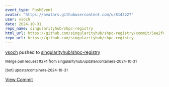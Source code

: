 ```yaml
---
event_type: PushEvent
avatar: "https://avatars.githubusercontent.com/u/814322?"
user: vsoch
date: 2024-10-31
repo_name: singularityhub/shpc-registry
html_url: https://github.com/singularityhub/shpc-registry/commit/5ee2fedd5cc9c676b36db749e3b3a842808ffe98
repo_url: https://github.com/singularityhub/shpc-registry
---
```


<a href='https://github.com/vsoch' target='_blank'>vsoch</a> pushed to <a href='https://github.com/singularityhub/shpc-registry' target='_blank'>singularityhub/shpc-registry</a>

<small>Merge pull request #274 from singularityhub/update/containers-2024-10-31

[bot] update/containers-2024-10-31</small>

<a href='https://github.com/singularityhub/shpc-registry/commit/5ee2fedd5cc9c676b36db749e3b3a842808ffe98' target='_blank'>View Commit</a>